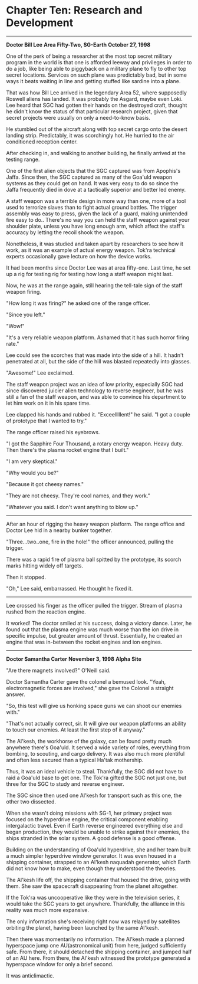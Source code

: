 # Chapter Ten: Research and Development

***
**Doctor Bill Lee**
**Area Fifty-Two, SG-Earth**
**October 27, 1998**

One of the perk of being a researcher at the most top secret military program in the world is that one is afforded leeway and privileges in order to do a job, like being able to piggyback on a military plane to fly to other top secret locations. Services on such plane was predictably bad, but in some ways it beats waiting in line and getting stuffed like sardine into a plane.

That was how Bill Lee arrived in the legendary Area 52, where supposedly Roswell aliens has landed. It was probably the Asgard, maybe even Loki. Lee heard that SGC had gotten their hands on the destroyed craft, thought he didn't know the status of that particular research project, given that secret projects were usually on only a need-to-know basis.

He stumbled out of the aircraft along with top secret cargo onto the desert landing strip. Predictably, it was scorchingly hot. He hurried to the air conditioned reception center.

After checking in, and walking to another building, he finally arrived at the testing range.

One of the first alien objects that the SGC captured was from Apophis's Jaffa. Since then, the SGC captured as many of the Goa'uld weapon systems as they could get on hand. It was very easy to do so since the Jaffa frequently died in dove at a tactically superior and better led enemy.

A staff weapon was a terrible design in more way than one, more of a tool used to terrorize slaves than to fight actual ground battles. The trigger assembly was easy to press, given the lack of a guard, making unintended fire easy to do.. There's no way you can held the staff weapon against your shoulder plate, unless you have long enough arm, which affect the staff's accuracy by letting the recoil shook the weapon.

Nonetheless, it was studied and taken apart by researchers to see how it work, as it was an example of actual energy weapon. Tok'ra technical experts occasionally gave lecture on how the device works.

It had been months since Doctor Lee was at area fifty-one. Last time, he set up a rig for testing rig for testing how long a staff weapon might last.

Now, he was at the range again, still hearing the tell-tale sign of the staff weapon firing.

"How long it was firing?" he asked one of the range officer.

"Since you left."

"Wow!"

"It's a very reliable weapon platform. Ashamed that it has such horror firing rate."

Lee could see the scorches that was made into the side of a hill. It hadn't penetrated at all, but the side of the hill was blasted repeatedly into glasses.

"Awesome!" Lee exclaimed.

The staff weapon project was an idea of low priority, especially SGC had since discovered juicier alien technology to reverse engineer, but he was still a fan of the staff weapon, and was able to convince his department to let him work on it in his spare time.

Lee clapped his hands and rubbed it. "Exceelllllent!" he said. "I got a couple of prototype that I wanted to try."

The range officer raised his eyebrows.

"I got the Sapphire Four Thousand, a rotary energy weapon. Heavy duty. Then there's the plasma rocket engine that I built."

"I am very skeptical."

"Why would you be?"

"Because it got cheesy names."

"They are not cheesy. They're cool names, and they work."

"Whatever you said. I don't want anything to blow up."

***

After an hour of rigging the heavy weapon platform. The range office and Doctor Lee hid in a nearby bunker together.

"Three...two..one, fire in the hole!" the officer announced, pulling the trigger.

There was a rapid fire of plasma ball spitted by the prototype, its scorch marks hitting widely off targets.

Then it stopped.

"Oh," Lee said, embarrassed. He thought he fixed it.

***

Lee crossed his finger as the officer pulled the trigger. Stream of plasma rushed from the reaction engine.

It worked! The doctor smiled at his success, doing a victory dance. Later, he found out that the plasma engine was much worse than the ion drive in specific impulse, but greater amount of thrust. Essentially, he created an engine that was in-between the rocket engines and ion engines.

***
**Doctor Samantha Carter**
**November 3, 1998**
**Alpha Site**


"Are there magnets involved?" O'Neill said.

Doctor Samantha Carter gave the colonel a bemused look. "Yeah, electromagnetic forces are involved," she gave the Colonel a straight answer.

"So, this test will give us honking space guns we can shoot our enemies with."

"That's not actually correct, sir. It will give our weapon platforms an ability to touch our enemies. At least the first step of it anyway."

The Al'kesh, the workhorse of the galaxy, can be found pretty much anywhere there's Goa'uld. It served a wide variety of roles, everything from bombing, to scouting, and cargo delivery. It was also much more plentiful and often less secured than a typical Ha'tak mothership.

Thus, it was an ideal vehicle to steal. Thankfully, the SGC did not have to raid a Goa'uld base to get one. The Tok'ra gifted the SGC not just one, but three for the SGC to study and reverse engineer.

The SGC since then used one Al'kesh for transport such as this one, the other two dissected.

When she wasn't doing missions with SG-1, her primary project was focused on the hyperdrive engine, the critical component enabling intergalactic travel. Even if Earth reverse engineered everything else and began production, they would be unable to strike against their enemies, the ships stranded in the solar system. A good defense is a good offense.

Building on the understanding of Goa'uld hyperdrive, she and her team built a much simpler hyperdrive window generator. It was even housed in a shipping container, strapped to an Al'kesh naquadah generator, which Earth did not know how to make, even though they understood the theories.

The Al'kesh life off, the shipping container that housed the drive, going with them. She saw the spacecraft disappearing from the planet altogether.

If the Tok'ra was uncooperative like they were in the television series, it would take the SGC years to get anywhere. Thankfully, the alliance in this reality was much more expansive.

The only information she's receiving right now was relayed by satellites orbiting the planet, having been launched by the same Al'kesh.

Then there was momentarily no information. The Al'kesh made a planned hyperspace jump one AU(astronomical unit) from here, judged sufficiently safe. From there, it should detached the shipping container, and jumped half of an AU here. From there, the Al'kesh witnessed the prototype generated a hyperspace window for only a brief second.

It was anticlimactic.
